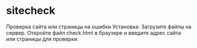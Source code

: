 # sitecheck
Проверка сайта или страницы на ошибки
Установка:
Загрузите файлы на сервер. Откройте файл check.html в браузере и введите адрес сайта или страницы для проверки. 
